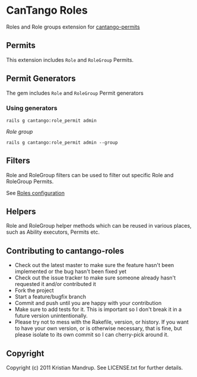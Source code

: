 # CanTango Roles

Roles and Role groups extension for [cantango-permits](https://github.com/kristianmandrup/cantango-permits)


## Permits

This extension includes `Role` and `RoleGroup` Permits.

## Permit Generators

The gem includes `Role` and `RoleGroup` Permit generators

### Using generators

`rails g cantango:role_permit admin`

*Role group*

`rails g cantango:role_permit admin --group`

## Filters

Role and RoleGroup filters can be used to filter out specific Role and RoleGroup Permits.

See [Roles configuration](https://github.com/kristianmandrup/cantango-roles/wiki/Roles-Configuration)

## Helpers

Role and RoleGroup helper methods which can be reused in various places, such as Ability executors, Permits etc.

## Contributing to cantango-roles
 
* Check out the latest master to make sure the feature hasn't been implemented or the bug hasn't been fixed yet
* Check out the issue tracker to make sure someone already hasn't requested it and/or contributed it
* Fork the project
* Start a feature/bugfix branch
* Commit and push until you are happy with your contribution
* Make sure to add tests for it. This is important so I don't break it in a future version unintentionally.
* Please try not to mess with the Rakefile, version, or history. If you want to have your own version, or is otherwise necessary, that is fine, but please isolate to its own commit so I can cherry-pick around it.

## Copyright

Copyright (c) 2011 Kristian Mandrup. See LICENSE.txt for
further details.

